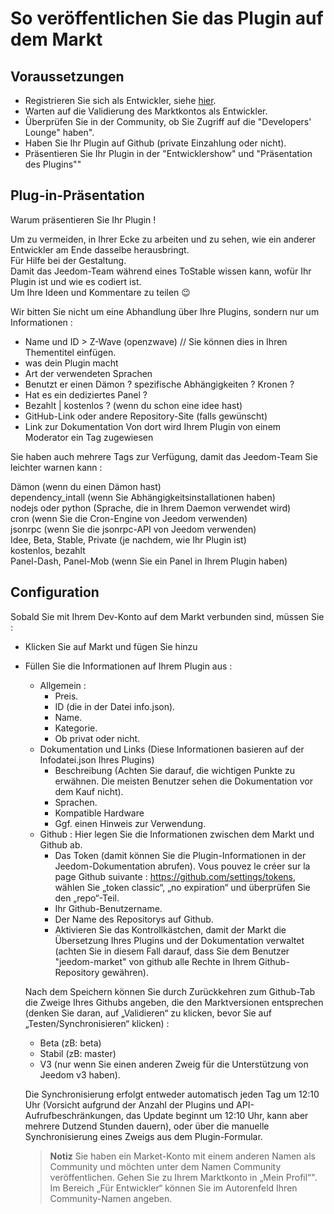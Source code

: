 # So veröffentlichen Sie das Plugin auf dem Markt

## Voraussetzungen

- Registrieren Sie sich als Entwickler, siehe [hier](https://www.jeedom.com/site/fr/dev.html).
- Warten auf die Validierung des Marktkontos als Entwickler.
- Überprüfen Sie in der Community, ob Sie Zugriff auf die "Developers' Lounge" haben".
- Haben Sie Ihr Plugin auf Github (private Einzahlung oder nicht).
- Präsentieren Sie Ihr Plugin in der "Entwicklershow" und "Präsentation des Plugins""

## Plug-in-Präsentation

Warum präsentieren Sie Ihr Plugin !

Um zu vermeiden, in Ihrer Ecke zu arbeiten und zu sehen, wie ein anderer Entwickler am Ende dasselbe herausbringt.  
Für Hilfe bei der Gestaltung.  
Damit das Jeedom-Team während eines ToStable wissen kann, wofür Ihr Plugin ist und wie es codiert ist.  
Um Ihre Ideen und Kommentare zu teilen :wink:  

Wir bitten Sie nicht um eine Abhandlung über Ihre Plugins, sondern nur um Informationen :

- Name und ID > Z-Wave (openzwave) // Sie können dies in Ihren Thementitel einfügen.
- was dein Plugin macht
- Art der verwendeten Sprachen
- Benutzt er einen Dämon ? spezifische Abhängigkeiten ? Kronen ?
- Hat es ein dediziertes Panel ?
- Bezahlt | kostenlos ? (wenn du schon eine idee hast)
- GitHub-Link oder andere Repository-Site (falls gewünscht)
- Link zur Dokumentation
Von dort wird Ihrem Plugin von einem Moderator ein Tag zugewiesen

Sie haben auch mehrere Tags zur Verfügung, damit das Jeedom-Team Sie leichter warnen kann :

Dämon (wenn du einen Dämon hast)  
dependency_intall (wenn Sie Abhängigkeitsinstallationen haben)  
nodejs oder python (Sprache, die in Ihrem Daemon verwendet wird)  
cron (wenn Sie die Cron-Engine von Jeedom verwenden)  
jsonrpc (wenn Sie die jsonrpc-API von Jeedom verwenden)  
Idee, Beta, Stable, Private (je nachdem, wie Ihr Plugin ist)  
kostenlos, bezahlt  
Panel-Dash, Panel-Mob (wenn Sie ein Panel in Ihrem Plugin haben)  

## Configuration

Sobald Sie mit Ihrem Dev-Konto auf dem Markt verbunden sind, müssen Sie :

- Klicken Sie auf Markt und fügen Sie hinzu
- Füllen Sie die Informationen auf Ihrem Plugin aus :
  - Allgemein :
    - Preis.
    - ID (die in der Datei info.json).
    - Name.
    - Kategorie.
    - Ob privat oder nicht.
  - Dokumentation und Links (Diese Informationen basieren auf der Infodatei.json Ihres Plugins)
    - Beschreibung (Achten Sie darauf, die wichtigen Punkte zu erwähnen. Die meisten Benutzer sehen die Dokumentation vor dem Kauf nicht).
    - Sprachen.
    - Kompatible Hardware
    - Ggf. einen Hinweis zur Verwendung.
  - Github : Hier legen Sie die Informationen zwischen dem Markt und Github ab.
    - Das Token (damit können Sie die Plugin-Informationen in der Jeedom-Dokumentation abrufen). Vous pouvez le créer sur la page Github suivante : https://github.com/settings/tokens, wählen Sie „token classic“, „no expiration“ und überprüfen Sie den „repo“-Teil.
    - Ihr Github-Benutzername.
    - Der Name des Repositorys auf Github.
    - Aktivieren Sie das Kontrollkästchen, damit der Markt die Übersetzung Ihres Plugins und der Dokumentation verwaltet (achten Sie in diesem Fall darauf, dass Sie dem Benutzer "jeedom-market" von github alle Rechte in Ihrem Github-Repository gewähren).

   Nach dem Speichern können Sie durch Zurückkehren zum Github-Tab die Zweige Ihres Githubs angeben, die den Marktversionen entsprechen (denken Sie daran, auf „Validieren“ zu klicken, bevor Sie auf „Testen/Synchronisieren“ klicken) :

   - Beta (zB: beta)
   - Stabil (zB: master)
   - V3 (nur wenn Sie einen anderen Zweig für die Unterstützung von Jeedom v3 haben).

   Die Synchronisierung erfolgt entweder automatisch jeden Tag um 12:10 Uhr (Vorsicht aufgrund der Anzahl der Plugins und API-Aufrufbeschränkungen, das Update beginnt um 12:10 Uhr, kann aber mehrere Dutzend Stunden dauern), oder über die manuelle Synchronisierung eines Zweigs aus dem Plugin-Formular.
   
   
   > **Notiz**
   > Sie haben ein Market-Konto mit einem anderen Namen als Community und möchten unter dem Namen Community veröffentlichen.
   > Gehen Sie zu Ihrem Marktkonto in „Mein Profil“".  Im Bereich „Für Entwickler“ können Sie im Autorenfeld Ihren Community-Namen angeben. 

